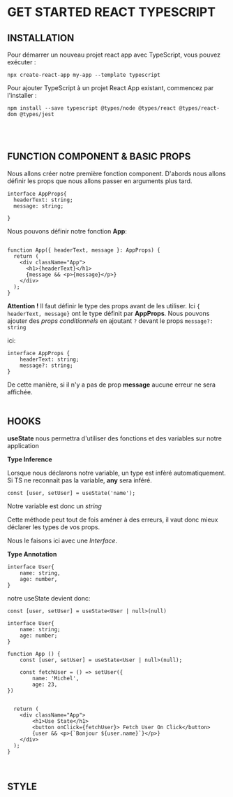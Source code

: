 # GET STARTED REACT TYPESCRIPT

## INSTALLATION

Pour démarrer un nouveau projet react app avec TypeScript, vous pouvez exécuter :

```npx create-react-app my-app --template typescript```

Pour ajouter TypeScript à un projet React App existant, commencez par l'installer :

```npm install --save typescript @types/node @types/react @types/react-dom @types/jest```

<br>
<br>

## FUNCTION COMPONENT & BASIC PROPS

Nous allons créer notre première fonction component.
D'abords nous allons définir les props que nous allons
passer en arguments plus tard.

```tsx
interface AppProps{
  headerText: string;
  message: string;

}
```
Nous pouvons définir notre fonction **App**:

```tsx

function App({ headerText, message }: AppProps) {
  return (
    <div className="App">
      <h1>{headerText}</h1>
      {message && <p>{message}</p>}
    </div>
  );
}
```

**Attention !** Il faut définir le type des props avant de les utiliser.
Ici ``{ headerText, message}`` ont le type définit par **AppProps**.
Nous pouvons ajouter des *props conditionnels* en ajoutant ``?`` devant le props ``message?: string``

ici:
```tsx
interface AppProps {
    headerText: string;
    message?: string;
}
```
De cette manière, si il n'y a pas de prop **message** aucune erreur ne sera affichée.
<br>
<br>

## HOOKS
**useState** nous permettra d'utiliser des fonctions et des variables sur notre application

**Type Inference**

Lorsque nous déclarons notre variable, un type est infèré automatiquement. Si TS ne reconnait pas la variable, **any** sera inféré.
  ```
  const [user, setUser] = useState('name');
  ```
Notre variable est donc un *string*

Cette méthode peut tout de fois améner à des erreurs, il vaut donc mieux déclarer les types de vos props.

Nous le faisons ici avec une *Interface*.

**Type Annotation**

  ```tsx
  interface User{
      name: string,
      age: number,
  }
  ```

  notre useState devient donc:
  ```tsx
  const [user, setUser] = useState<User | null>(null)
  ```

  
```tsx
interface User{
    name: string;
    age: number;
}

function App () {
    const [user, setUser] = useState<User | null>(null);

    const fetchUser = () => setUser({
        name: 'Michel',
        age: 23,
})


  return (
    <div className="App">
        <h1>Use State</h1>
        <button onClick={fetchUser}> Fetch User On Click</button>
        {user && <p>{`Bonjour ${user.name}`}</p>}
    </div>
  );
}

```
<br>



## STYLE
